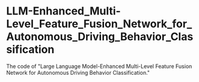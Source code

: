 # LLM-Enhanced_Multi-Level_Feature_Fusion_Network_for_Autonomous_Driving_Behavior_Classification
The code of "Large Language Model-Enhanced Multi-Level Feature Fusion Network for Autonomous Driving Behavior Classification."
